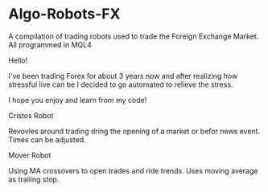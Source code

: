# Algo-Robots-FX
A compilation of trading robots used to trade the Foreign Exchange Market. All programmed in MQL4

Hello!

I've been trading Forex for about 3 years now and after realizing how stressful live can be I decided to go automated to relieve the stress.

I hope you enjoy and learn from my code!

Cristos Robot

Revovles around trading dring the opening of a market or befor news event. Times can be adjusted.

Mover Robot

Using MA crossovers to open trades and ride trends. Uses moving average as trailing stop.
